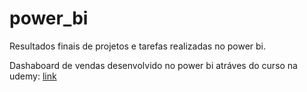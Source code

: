 # power_bi
Resultados finais de projetos e tarefas realizadas no power bi.

Dashaboard de vendas desenvolvido no power bi atráves do curso na udemy: <a href="https://github.com/eugersonmendonca/power_bi/blob/b7d5539743886ee6df665c17e2a98f3dfc867bef/loja_demo.pdf"><span>link</span></a>
